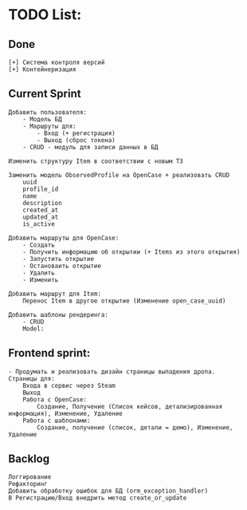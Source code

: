 # TODO List:

## Done

    [+] Система контроля версий
    [+] Контейнеризация

## Current Sprint

    Добавить пользователя:
        - Модель БД
        - Маршруты для:
            - Вход (+ регистрация)
            - Выход (сброс токена)
        - CRUD - модуль для записи данных в БД

    Изменить структуру Item в соответствии с новым ТЗ

    Заменить модель ObservedProfile на OpenCase + реализовать CRUD
        uuid 
        profile_id 
        name 
        description
        created_at 
        updated_at 
        is_active

    Добавить маршруты для OpenCase:
        - Создать
        - Получить информацию об открытии (+ Items из этого открытия)
        - Запустить открытие
        - Остановаить открытие
        - Удалить
        - Изменить

    Добавить маршрут для Item:
        Перенос Item в другое открытие (Изменение open_case_uuid)
    
    Добавить шаблоны рендеринга:
        - CRUD
        Model:
            

## Frontend sprint:
    - Продумать и реализовать дизайн страницы выпадения дропа.
    Страницы для:
        Входа в сервис через Steam
        Выход
        Работа с OpenCase:
            Создание, Получение (Список кейсов, детализированная информация), Изменение, Удаление
        Работа с шаблонами:
            Создание, получение (список, детали = демо), Изменение, Удаление

## Backlog
    Логгирование
    Рефакторинг
    Добавить обработку ошибок для БД (orm_exception_handler)
    В Регистрацию/Вход внедрить метод create_or_update

    
